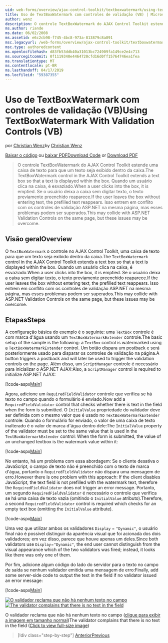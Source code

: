 ```yaml
---
uid: web-forms/overview/ajax-control-toolkit/textboxwatermark/using-textboxwatermark-with-validation-controls-vb
title: Uso de TextBoxWatermark com controles de validação (VB) | Microsoft Docs
author: wenz
description: O controle TextBoxWatermark do AJAX Control Toolkit estende uma caixa de texto para que um texto seja exibido dentro da caixa. Quando um usuário clica na caixa de-eu...
ms.author: riande
ms.date: 06/02/2008
ms.assetid: e6c2cb98-f745-4bc8-973a-813879c8a891
msc.legacyurl: /web-forms/overview/ajax-control-toolkit/textboxwatermark/using-textboxwatermark-with-validation-controls-vb
msc.type: authoredcontent
ms.openlocfilehash: d83fb53ddb40a31013bc724909fa149ce2e4c713
ms.sourcegitcommit: 0f1119340e4464720cfd16d0ff15764746ea1fea
ms.translationtype: MT
ms.contentlocale: pt-BR
ms.lasthandoff: 04/17/2019
ms.locfileid: "59387355"
---
```

# <a name="using-textboxwatermark-with-validation-controls-vb"></a><span data-ttu-id="dc0f9-104">Uso de TextBoxWatermark com controles de validação (VB)</span><span class="sxs-lookup"><span data-stu-id="dc0f9-104">Using TextBoxWatermark With Validation Controls (VB)</span></span>

<span data-ttu-id="dc0f9-105">por [Christian Wenz](https://github.com/wenz)</span><span class="sxs-lookup"><span data-stu-id="dc0f9-105">by [Christian Wenz](https://github.com/wenz)</span></span>

<span data-ttu-id="dc0f9-106">[Baixar o código](http://download.microsoft.com/download/9/3/f/93f8daea-bebd-4821-833b-95205389c7d0/TextBoxWatermark2.vb.zip) ou [baixar PDF](http://download.microsoft.com/download/b/6/a/b6ae89ee-df69-4c87-9bfb-ad1eb2b23373/textboxwatermark2VB.pdf)</span><span class="sxs-lookup"><span data-stu-id="dc0f9-106">[Download Code](http://download.microsoft.com/download/9/3/f/93f8daea-bebd-4821-833b-95205389c7d0/TextBoxWatermark2.vb.zip) or [Download PDF](http://download.microsoft.com/download/b/6/a/b6ae89ee-df69-4c87-9bfb-ad1eb2b23373/textboxwatermark2VB.pdf)</span></span>

> <span data-ttu-id="dc0f9-107">O controle TextBoxWatermark do AJAX Control Toolkit estende uma caixa de texto para que um texto seja exibido dentro da caixa.</span><span class="sxs-lookup"><span data-stu-id="dc0f9-107">The TextBoxWatermark control in the AJAX Control Toolkit extends a text box so that a text is displayed within the box.</span></span> <span data-ttu-id="dc0f9-108">Quando um usuário clica na caixa, é esvaziado.</span><span class="sxs-lookup"><span data-stu-id="dc0f9-108">When a user clicks into the box, it is emptied.</span></span> <span data-ttu-id="dc0f9-109">Se o usuário deixa a caixa sem digitar texto, o texto previamente preenchido reaparece.</span><span class="sxs-lookup"><span data-stu-id="dc0f9-109">If the user leaves the box without entering text, the prefilled text reappears.</span></span> <span data-ttu-id="dc0f9-110">Isso entrem em conflito com os controles de validação ASP.NET na mesma página, mas esses problemas podem ser superados.</span><span class="sxs-lookup"><span data-stu-id="dc0f9-110">This may collide with ASP.NET Validation Controls on the same page, but these issues may be overcome.</span></span>


## <a name="overview"></a><span data-ttu-id="dc0f9-111">Visão geral</span><span class="sxs-lookup"><span data-stu-id="dc0f9-111">Overview</span></span>

<span data-ttu-id="dc0f9-112">O `TextBoxWatermark` o controle no AJAX Control Toolkit, uma caixa de texto para que um texto seja exibido dentro da caixa.</span><span class="sxs-lookup"><span data-stu-id="dc0f9-112">The `TextBoxWatermark` control in the AJAX Control Toolkit extends a text box so that a text is displayed within the box.</span></span> <span data-ttu-id="dc0f9-113">Quando um usuário clica na caixa, é esvaziado.</span><span class="sxs-lookup"><span data-stu-id="dc0f9-113">When a user clicks into the box, it is emptied.</span></span> <span data-ttu-id="dc0f9-114">Se o usuário deixa a caixa sem digitar texto, o texto previamente preenchido reaparece.</span><span class="sxs-lookup"><span data-stu-id="dc0f9-114">If the user leaves the box without entering text, the prefilled text reappears.</span></span> <span data-ttu-id="dc0f9-115">Isso entrem em conflito com os controles de validação ASP.NET na mesma página, mas esses problemas podem ser superados.</span><span class="sxs-lookup"><span data-stu-id="dc0f9-115">This may collide with ASP.NET Validation Controls on the same page, but these issues may be overcome.</span></span>

## <a name="steps"></a><span data-ttu-id="dc0f9-116">Etapas</span><span class="sxs-lookup"><span data-stu-id="dc0f9-116">Steps</span></span>

<span data-ttu-id="dc0f9-117">A configuração básica do exemplo é o seguinte: uma `TextBox` controle é com marca d'água usando um `TextBoxWatermarkExtender` controle.</span><span class="sxs-lookup"><span data-stu-id="dc0f9-117">The basic setup of the sample is the following: a `TextBox` control is watermarked using a `TextBoxWatermarkExtender` control.</span></span> <span data-ttu-id="dc0f9-118">Um botão dispara um postback e será posteriormente usado para disparar os controles de validação na página.</span><span class="sxs-lookup"><span data-stu-id="dc0f9-118">A button triggers a postback and will later be used to trigger the validation controls on the page.</span></span> <span data-ttu-id="dc0f9-119">Além disso, um `ScriptManager` controle é necessário para inicializar o ASP.NET AJAX:</span><span class="sxs-lookup"><span data-stu-id="dc0f9-119">Also, a `ScriptManager` control is required to initialize ASP.NET AJAX:</span></span>

[!code-aspx[Main](using-textboxwatermark-with-validation-controls-vb/samples/sample1.aspx)]

<span data-ttu-id="dc0f9-120">Agora, adicione um `RequiredFieldValidator` controle que verifica se há texto no campo quando o formulário é enviado.</span><span class="sxs-lookup"><span data-stu-id="dc0f9-120">Now add a `RequiredFieldValidator` control that checks whether there is text in the field when the form is submitted.</span></span> <span data-ttu-id="dc0f9-121">O `InitialValue` propriedade do validador deve ser definida com o mesmo valor que é usado no `TextBoxWatermarkExtender` controle: Quando o formulário for enviado, o valor de uma caixa de texto inalterado é o valor de marca d'água dentro dele:</span><span class="sxs-lookup"><span data-stu-id="dc0f9-121">The `InitialValue` property of the validator must be set to the same value that is used in the `TextBoxWatermarkExtender` control: When the form is submitted, the value of an unchanged textbox is the watermark value within it:</span></span>

[!code-aspx[Main](using-textboxwatermark-with-validation-controls-vb/samples/sample2.aspx)]

<span data-ttu-id="dc0f9-122">No entanto, há um problema com essa abordagem: Se o cliente desativa o JavaScript, o campo de texto não é preenchido com o texto de marca d'água, portanto o `RequiredFieldValidator` não dispara uma mensagem de erro.</span><span class="sxs-lookup"><span data-stu-id="dc0f9-122">However there is one problem with this approach: If the client disables JavaScript, the text field is not prefilled with the watermark text, therefore the `RequiredFieldValidator` does not trigger an error message.</span></span> <span data-ttu-id="dc0f9-123">Portanto, um segundo `RequiredFieldValidator` é necessário o controle que verifica se há uma caixa de texto vazia (omitindo o `InitialValue` atributo).</span><span class="sxs-lookup"><span data-stu-id="dc0f9-123">Therefore, a second `RequiredFieldValidator` control is required which checks for an empty text box (omitting the `InitialValue` attribute).</span></span>

[!code-aspx[Main](using-textboxwatermark-with-validation-controls-vb/samples/sample3.aspx)]

<span data-ttu-id="dc0f9-124">Uma vez que utilizar ambos os validadores `Display` = `"Dynamic"`, o usuário final não é possível distinguir da aparência visual que foi acionada dos dois validadores; em vez disso, parece que houve apenas um deles.</span><span class="sxs-lookup"><span data-stu-id="dc0f9-124">Since both validators use `Display`=`"Dynamic"`, the end user cannot distinguish from the visual appearance which of the two validators was fired; instead, it looks like there was only one of them.</span></span>

<span data-ttu-id="dc0f9-125">Por fim, adicione algum código do lado do servidor para o texto no campo de saída se nenhum validador emitida uma mensagem de erro:</span><span class="sxs-lookup"><span data-stu-id="dc0f9-125">Finally, add some server-side code to output the text in the field if no validator issued an error message:</span></span>

[!code-aspx[Main](using-textboxwatermark-with-validation-controls-vb/samples/sample4.aspx)]


<span data-ttu-id="dc0f9-126">[![O validador reclama que não há nenhum texto no campo](using-textboxwatermark-with-validation-controls-vb/_static/image2.png)](using-textboxwatermark-with-validation-controls-vb/_static/image1.png)</span><span class="sxs-lookup"><span data-stu-id="dc0f9-126">[![The validator complains that there is no text in the field](using-textboxwatermark-with-validation-controls-vb/_static/image2.png)](using-textboxwatermark-with-validation-controls-vb/_static/image1.png)</span></span>

<span data-ttu-id="dc0f9-127">O validador reclama que não há nenhum texto no campo ([clique para exibir a imagem em tamanho normal](using-textboxwatermark-with-validation-controls-vb/_static/image3.png))</span><span class="sxs-lookup"><span data-stu-id="dc0f9-127">The validator complains that there is no text in the field ([Click to view full-size image](using-textboxwatermark-with-validation-controls-vb/_static/image3.png))</span></span>

> [!div class="step-by-step"]
> [<span data-ttu-id="dc0f9-128">Anterior</span><span class="sxs-lookup"><span data-stu-id="dc0f9-128">Previous</span></span>](using-textboxwatermark-in-a-formview-vb.md)
